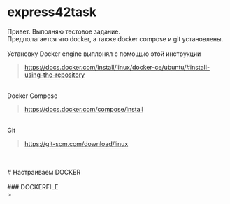 # express42task
Привет. Выполняю тестовое задание.</br>
Предполагается что docker, а также docker compose и git установлены.
</br> 
</br> Установку Docker engine выплонял с помощью этой инструкции 
> https://docs.docker.com/install/linux/docker-ce/ubuntu/#install-using-the-repository

</br> Docker Compose 
</br> 
> https://docs.docker.com/compose/install

</br> Git
> https://git-scm.com/download/linux
</br>
</br>
# Настраиваем DOCKER
</br> 
</br>
### DOCKERFILE 
</br>
> 
